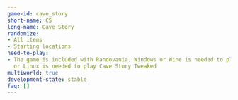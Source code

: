 ```yaml
---
game-id: cave_story
short-name: CS
long-name: Cave Story
randomize:
- All items
- Starting locations
need-to-play:
- The game is included with Randovania. Windows or Wine is needed to play Freeware.Windows
  or Linux is needed to play Cave Story Tweaked
multiworld: true
development-state: stable
faq: []
---
```

